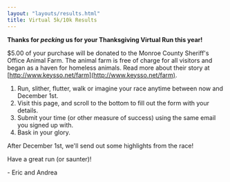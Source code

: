 ```yaml
---
layout: "layouts/results.html"
title: Virtual 5k/10k Results
---
```


**Thanks for *pecking* us for your Thanksgiving Virtual Run this year!**

$5.00 of your purchase will be donated to the Monroe County Sheriff's Office Animal Farm. The animal farm is free of charge for all visitors and began as a haven for homeless animals. Read more about their story at [http://www.keysso.net/farm](http://www.keysso.net/farm).

<ol class="list-decimal list-inside">

<li>Run, slither, flutter, walk or imagine your race anytime between now and December 1st.</li>
<li>Visit this page, and scroll to the bottom to fill out the form with your details.</li>
<li>Submit your time (or other measure of success) using the same email you signed up with.</li>
<li>Bask in your glory.</li>

</ol>

After December 1st, we'll send out some highlights from the race!

Have a great run (or saunter)!

<div class="italic">- Eric and Andrea</div>